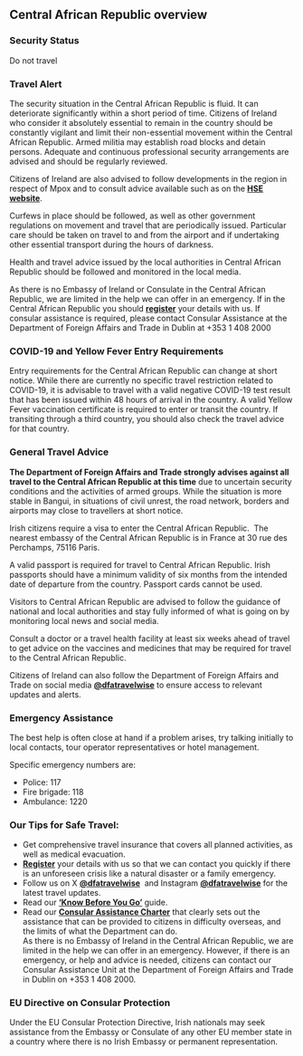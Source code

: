 ## Central African Republic overview

### **Security Status**

Do not travel

### **Travel Alert**

The security situation in the Central African Republic is fluid. It can deteriorate significantly within a short period of time. Citizens of Ireland who consider it absolutely essential to remain in the country should be constantly vigilant and limit their non-essential movement within the Central African Republic. Armed militia may establish road blocks and detain persons. Adequate and continuous professional security arrangements are advised and should be regularly reviewed.

Citizens of Ireland are also advised to follow developments in the region in respect of Mpox and to consult advice available such as on the [**HSE website**](https://www2.hse.ie/conditions/mpox/).

Curfews in place should be followed, as well as other government regulations on movement and travel that are periodically issued. Particular care should be taken on travel to and from the airport and if undertaking other essential transport during the hours of darkness.

Health and travel advice issued by the local authorities in Central African Republic should be followed and monitored in the local media.

As there is no Embassy of Ireland or Consulate in the Central African Republic, we are limited in the help we can offer in an emergency. If in the Central African Republic you should [**register**](/en/dfa/overseas-travel/citizens-registration/) your details with us. If consular assistance is required, please contact Consular Assistance at the Department of Foreign Affairs and Trade in Dublin at +353 1 408 2000

### **COVID-19 and Yellow Fever Entry Requirements**

Entry requirements for the Central African Republic can change at short notice. While there are currently no specific travel restriction related to COVID-19, it is advisable to travel with a valid negative COVID-19 test result that has been issued within 48 hours of arrival in the country. A valid Yellow Fever vaccination certificate is required to enter or transit the country. If transiting through a third country, you should also check the travel advice for that country.

### **General Travel Advice**

**The Department of Foreign Affairs and Trade strongly advises against all travel to the Central African Republic at this time** due to uncertain security conditions and the activities of armed groups. While the situation is more stable in Bangui, in situations of civil unrest, the road network, borders and airports may close to travellers at short notice.

Irish citizens require a visa to enter the Central African Republic.  The nearest embassy of the Central African Republic is in France at 30 rue des Perchamps, 75116 Paris.

A valid passport is required for travel to Central African Republic. Irish passports should have a minimum validity of six months from the intended date of departure from the country. Passport cards cannot be used.

Visitors to Central African Republic are advised to follow the guidance of national and local authorities and stay fully informed of what is going on by monitoring local news and social media.

Consult a doctor or a travel health facility at least six weeks ahead of travel to get advice on the vaccines and medicines that may be required for travel to the Central African Republic.

Citizens of Ireland can also follow the Department of Foreign Affairs and Trade on social media [**@dfatravelwise**](https://twitter.com/DFATravelWise) to ensure access to relevant updates and alerts.

### **Emergency Assistance**

The best help is often close at hand if a problem arises, try talking initially to local contacts, tour operator representatives or hotel management.

Specific emergency numbers are:

* Police: 117
* Fire brigade: 118
* Ambulance: 1220

### **Our Tips for Safe Travel:**

* Get comprehensive travel insurance that covers all planned activities, as well as medical evacuation.
* [**Register**](/en/dfa/overseas-travel/citizens-registration/) your details with us so that we can contact you quickly if there is an unforeseen crisis like a natural disaster or a family emergency.
* Follow us on X [**@dfatravelwise**](https://www.twitter.com/DFATravelWise)  and Instagram [**@dfatravelwise**](https://www.instagram.com/dfatravelwise/) for the latest travel updates.
* Read our [**‘Know Before You Go’**](/en/dfa/overseas-travel/know-before-you-go-/) guide.
* Read our [**Consular Assistance Charter**](https://www.ireland.ie/en/dfa/overseas-travel/assistance-abroad/consular-assistance-charter/) that clearly sets out the assistance that can be provided to citizens in difficulty overseas, and the limits of what the Department can do.   
   As there is no Embassy of Ireland in the Central African Republic, we are limited in the help we can offer in an emergency. However, if there is an emergency, or help and advice is needed, citizens can contact our Consular Assistance Unit at the Department of Foreign Affairs and Trade in Dublin on +353 1 408 2000.

### **EU Directive on Consular Protection**

Under the EU Consular Protection Directive, Irish nationals may seek assistance from the Embassy or Consulate of any other EU member state in a country where there is no Irish Embassy or permanent representation.